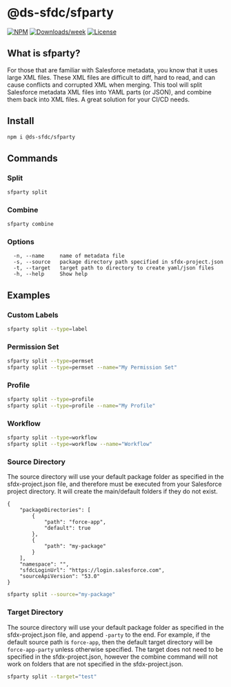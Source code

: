# @ds-sfdc/sfparty

[![NPM](https://img.shields.io/npm/v/@ds-sfdc/sfparty.svg?label=@ds-sfdc/sfparty)](https://www.npmjs.com/package/@ds-sfdc/sfparty) [![Downloads/week](https://img.shields.io/npm/dw/@ds-sfdc/sfparty.svg)](https://npmjs.org/package/@ds-sfdc/sfparty) [![License](https://img.shields.io/badge/License-BSD%203--Clause-brightgreen.svg)](https://github.com/TimPaulaskasDS/sfparty/blob/main/LICENSE.md)

## What is sfparty?

For those that are familiar with Salesforce metadata, you know that it uses large XML files. These XML files are difficult to diff, hard to read, and can cause conflicts and corrupted XML when merging. This tool will split Salesforce metadata XML files into YAML parts (or JSON), and combine them back into XML files. A great solution for your CI/CD needs.

## Install

```bash
npm i @ds-sfdc/sfparty
```
## Commands

### Split
```bash
sfparty split
```

### Combine
```bash
sfparty combine
```

### Options

```
  -n, --name     name of metadata file  
  -s, --source   package directory path specified in sfdx-project.json  
  -t, --target   target path to directory to create yaml/json files  
  -h, --help     Show help  
```
## Examples
### Custom Labels
```bash
sfparty split --type=label
```

### Permission Set
```bash
sfparty split --type=permset
sfparty split --type=permset --name="My Permission Set"
```
### Profile
```bash
sfparty split --type=profile
sfparty split --type=profile --name="My Profile"
```
### Workflow
```bash
sfparty split --type=workflow
sfparty split --type=workflow --name="Workflow"
```
### Source Directory
The source directory will use your default package folder as specified in the sfdx-project.json file, and therefore must be executed from your Salesforce project directory. It will create the main/default folders if they do not exist.

```
{
    "packageDirectories": [
        {
            "path": "force-app",
            "default": true
        },
        {
            "path": "my-package"
        }
    ],
    "namespace": "",
    "sfdcLoginUrl": "https://login.salesforce.com",
    "sourceApiVersion": "53.0"
}
```

```bash
sfparty split --source="my-package"
```

### Target Directory
The source directory will use your default package folder as specified in the sfdx-project.json file, and append `-party` to the end. For example, if the default source path is `force-app`, then the default target directory will be `force-app-party` unless otherwise specified. The target does not need to be specified in the sfdx-project.json, however the combine command will not work on folders that are not specified in the sfdx-project.json.

```bash
sfparty split --target="test"
```